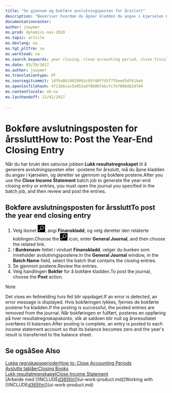 ```yaml
---
title: "Se gjennom og bokføre avslutningsposten for årsslutt"
description: "Beskriver hvordan du åpner kladden du angav i kjørselen Lukk resultatregnskapet, og deretter ser gjennom og bokfører avslutningsposten for årsslutt."
documentationcenter: 
author: jswymer
ms.prod: dynamics-nav-2018
ms.topic: article
ms.devlang: na
ms.tgt_pltfrm: na
ms.workload: na
ms.search.keywords: year closing, close accounting period, close fiscal year, bank account detailed trial balance
ms.date: 03/29/2017
ms.author: jswymer
ms.translationtype: HT
ms.sourcegitcommit: 1dfba8b14019991c95f40ffd5f7fbaed5df414eb
ms.openlocfilehash: 4711b6cac5e853adf8006febcfc7ef008d82d7d4
ms.contentlocale: nb-no
ms.lasthandoff: 12/01/2017

---
```

# <a name="how-to-post-the-year-end-closing-entry"></a><span data-ttu-id="f2412-103">Bokføre avslutningsposten for årsslutt</span><span class="sxs-lookup"><span data-stu-id="f2412-103">How to: Post the Year-End Closing Entry</span></span>
<span data-ttu-id="f2412-104">Når du har brukt den satsvise jobben **Lukk resultatregnskapet** til å generere avslutningsposten eller -postene for årsslutt, må du åpne kladden du angav i kjørselen, og deretter se gjennom og bokføre postene.</span><span class="sxs-lookup"><span data-stu-id="f2412-104">After you use the **Close Income Statement** batch job to generate the year-end closing entry or entries, you must open the journal you specified in the batch job, and then review and post the entries.</span></span>

## <a name="to-post-the-year-end-closing-entry"></a><span data-ttu-id="f2412-105">Bokføre avslutningsposten for årsslutt</span><span class="sxs-lookup"><span data-stu-id="f2412-105">To post the year end closing entry</span></span>
1. <span data-ttu-id="f2412-106">Velg ikonet ![Søk etter side eller rapport](media/ui-search/search_small.png "Søk etter side eller rapport"), angi **Finanskladd**, og velg deretter den relaterte koblingen.</span><span class="sxs-lookup"><span data-stu-id="f2412-106">Choose the ![Search for Page or Report](media/ui-search/search_small.png "Search for Page or Report icon") icon, enter **General Journal**, and then choose the related link.</span></span>
2. <span data-ttu-id="f2412-107">I **Bunkenavn**-feltet i vinduet **Finanskladd**, velger du bunken som inneholder avslutningspostene.</span><span class="sxs-lookup"><span data-stu-id="f2412-107">In the **General Journal** window, in the **Batch Name** field, select the batch that contains the closing entries.</span></span>
3. <span data-ttu-id="f2412-108">Se gjennom postene.</span><span class="sxs-lookup"><span data-stu-id="f2412-108">Review the entries.</span></span>
4. <span data-ttu-id="f2412-109">Velg handlingen **Bokfør** for å bokføre kladden.</span><span class="sxs-lookup"><span data-stu-id="f2412-109">To post the journal, choose the **Post** action.</span></span>

> [!NOTE]  
>   <span data-ttu-id="f2412-110">Det vises en feilmelding hvis feil blir oppdaget.</span><span class="sxs-lookup"><span data-stu-id="f2412-110">If an error is detected, an error message is displayed.</span></span> <span data-ttu-id="f2412-111">Hvis bokføringen lykkes, fjernes de bokførte postene fra kladden.</span><span class="sxs-lookup"><span data-stu-id="f2412-111">If the posting is successful, the posted entries are removed from the journal.</span></span> <span data-ttu-id="f2412-112">Når bokføringen er fullført, posteres en oppføring på hver resultatregnskapskonto, slik at saldoen blir null og årsresultatet overføres til balansen.</span><span class="sxs-lookup"><span data-stu-id="f2412-112">After posting is complete, an entry is posted to each income statement account so that its balance becomes zero and the year's result is transferred to the balance sheet.</span></span>

## <a name="see-also"></a><span data-ttu-id="f2412-113">Se også</span><span class="sxs-lookup"><span data-stu-id="f2412-113">See Also</span></span>
[<span data-ttu-id="f2412-114">Lukke regnskapsperioder</span><span class="sxs-lookup"><span data-stu-id="f2412-114">How to: Close Accounting Periods</span></span>](year-close-account-periods.md)  
[<span data-ttu-id="f2412-115">Avslutte tablåer</span><span class="sxs-lookup"><span data-stu-id="f2412-115">Closing Books</span></span>](year-close-books.md)  
[<span data-ttu-id="f2412-116">Lukk resultatregnskapet</span><span class="sxs-lookup"><span data-stu-id="f2412-116">Close Income Statement</span></span>](year-close-income-statement.md)  
<span data-ttu-id="f2412-117">[Arbeide med [!INCLUDE[d365fin](includes/d365fin_md.md)]](ui-work-product.md)</span><span class="sxs-lookup"><span data-stu-id="f2412-117">[Working with [!INCLUDE[d365fin](includes/d365fin_md.md)]](ui-work-product.md)</span></span>

